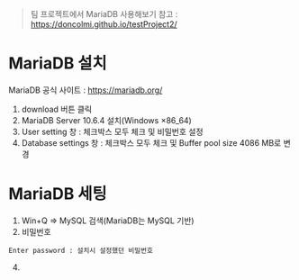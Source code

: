 > 팀 프로젝트에서 MariaDB 사용해보기
> 참고 : https://doncolmi.github.io/testProject2/

# MariaDB 설치

MariaDB 공식 사이트 : https://mariadb.org/
 1. download 버튼 클릭
 2. MariaDB Server 10.6.4 설치(Windows ×86_64)
 3. User setting 창 : 체크박스 모두 체크 및 비밀번호 설정
 4. Database settings 창 : 체크박스 모두 체크 및 Buffer pool size 4086 MB로 변경

# MariaDB 세팅

1. Win+Q => MySQL 검색(MariaDB는 MySQL 기반)
2. 비밀번호
```
Enter password : 설치시 설정했던 비밀번호
```
4. 
